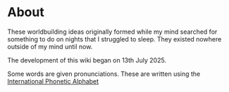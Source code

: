 # About

These worldbuilding ideas originally formed while my mind searched for
something to do on nights that I struggled to sleep. They existed nowhere
outside of my mind until now.

The development of this wiki began on 13th July 2025.

Some words are given pronunciations. These are written using the [International
Phonetic
Alphabet](https://en.wikipedia.org/wiki/International_Phonetic_Alphabet)

